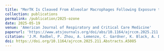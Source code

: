 ```yaml
---
title: "MerTK Is Cleaved From Alveolar Macrophages Following Exposure to Ozone"
collection: publications
permalink: /publication/2025-ozone
date: 2025-05-19
venue: 'American Journal of Respiratory and Critical Care Medicine'
paperurl: 'https://www.atsjournals.org/doi/abs/10.1164/ajrccm.2025.211.Abstracts.A5085'
citation: 'J.M. Radbel, P. Zhou, A. Lemenze, C. Gardner, K. Black, A. De Resende, J. Laskin, H.M. Kipen, A.J. Gow, and D.L. Laskin. MerTK Is Cleaved From Alveolar Macrophages Following Exposure to Ozone. Am J Respir Crit Care Med 2025;211:A5085. https://doi.org/10.1164/ajrccm.2025.211.Abstracts.A5085'
doi: https://doi.org/10.1164/ajrccm.2025.211.Abstracts.A5085
---
```

